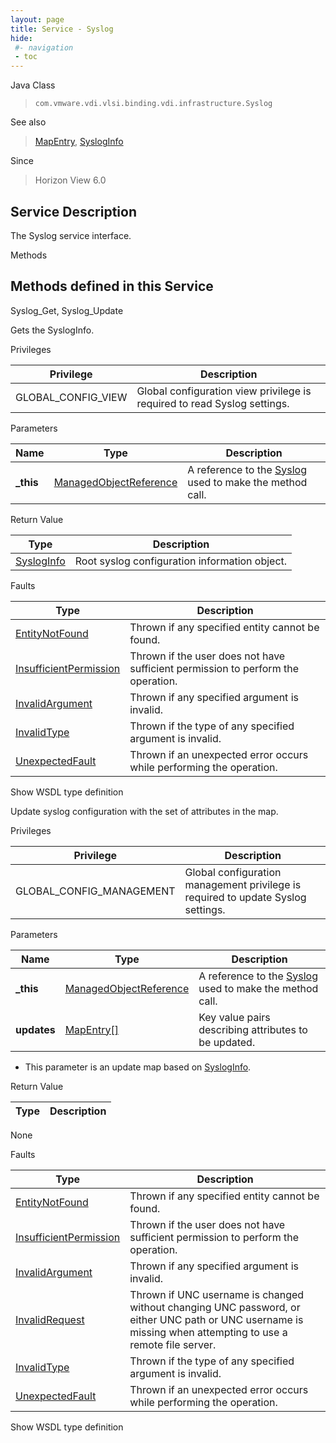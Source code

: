 ```yaml
---
layout: page
title: Service - Syslog
hide:
 #- navigation
 - toc
---
```


  
  
  



Java Class  
> `com.vmware.vdi.vlsi.binding.vdi.infrastructure.Syslog`

See also  
> [MapEntry](vdi.util.MapEntry.md), [SyslogInfo](vdi.infrastructure.Syslog.SyslogInfo.md)

Since  
> Horizon View 6.0


  


## Service Description

The Syslog service interface. 

Methods

Methods defined in this Service   
---  
Syslog_Get, Syslog_Update  
  



Gets the SyslogInfo. 

Privileges 

Privilege |  Description   
---|---  
GLOBAL_CONFIG_VIEW|  Global configuration view privilege is required to read Syslog settings.   
  


Parameters 

Name| Type| Description  
---|---|---  
**_this**| [ManagedObjectReference](vmodl.ManagedObjectReference.md)|  A reference to the [Syslog](vdi.infrastructure.Syslog.md) used to make the method call.   
  


Return Value 

Type |  Description   
---|---  
[SyslogInfo](vdi.infrastructure.Syslog.SyslogInfo.md)| Root syslog configuration information object.  
  


Faults 

Type |  Description   
---|---  
[EntityNotFound](vdi.fault.EntityNotFound.md)| Thrown if any specified entity cannot be found.  
[InsufficientPermission](vdi.fault.InsufficientPermission.md)| Thrown if the user does not have sufficient permission to perform the operation.  
[InvalidArgument](vdi.fault.InvalidArgument.md)| Thrown if any specified argument is invalid.  
[InvalidType](vdi.fault.InvalidType.md)| Thrown if the type of any specified argument is invalid.  
[UnexpectedFault](vdi.fault.UnexpectedFault.md)| Thrown if an unexpected error occurs while performing the operation.  
  
Show WSDL type definition

  
  
  



Update syslog configuration with the set of attributes in the map. 

Privileges 

Privilege |  Description   
---|---  
GLOBAL_CONFIG_MANAGEMENT|  Global configuration management privilege is required to update Syslog settings.   
  


Parameters 

Name| Type| Description  
---|---|---  
**_this**| [ManagedObjectReference](vmodl.ManagedObjectReference.md)|  A reference to the [Syslog](vdi.infrastructure.Syslog.md) used to make the method call.   
**updates**| [MapEntry[]](vdi.util.MapEntry.md)|  Key value pairs describing attributes to be updated.   


  * This parameter is an update map based on [SyslogInfo](vdi.infrastructure.Syslog.SyslogInfo.md "SyslogInfo"). 

  
  


Return Value 

Type |  Description   
---|---  
None  
  


Faults 

Type |  Description   
---|---  
[EntityNotFound](vdi.fault.EntityNotFound.md)| Thrown if any specified entity cannot be found.  
[InsufficientPermission](vdi.fault.InsufficientPermission.md)| Thrown if the user does not have sufficient permission to perform the operation.  
[InvalidArgument](vdi.fault.InvalidArgument.md)| Thrown if any specified argument is invalid.  
[InvalidRequest](vdi.fault.InvalidRequest.md)| Thrown if UNC username is changed without changing UNC password, or either UNC path or UNC username is missing when attempting to use a remote file server.  
[InvalidType](vdi.fault.InvalidType.md)| Thrown if the type of any specified argument is invalid.  
[UnexpectedFault](vdi.fault.UnexpectedFault.md)| Thrown if an unexpected error occurs while performing the operation.  
  
Show WSDL type definition

  
  
  
  
  
  
  
